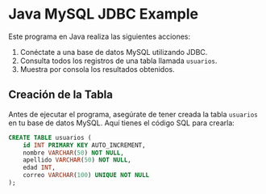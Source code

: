 # Java MySQL JDBC Example

Este programa en Java realiza las siguientes acciones:
1. Conéctate a una base de datos MySQL utilizando JDBC.
2. Consulta todos los registros de una tabla llamada `usuarios`.
3. Muestra por consola los resultados obtenidos.

## Creación de la Tabla

Antes de ejecutar el programa, asegúrate de tener creada la tabla `usuarios` en tu base de datos MySQL. Aquí tienes el código SQL para crearla:

```sql
CREATE TABLE usuarios (
    id INT PRIMARY KEY AUTO_INCREMENT,
    nombre VARCHAR(50) NOT NULL,
    apellido VARCHAR(50) NOT NULL,
    edad INT,
    correo VARCHAR(100) UNIQUE NOT NULL
);
